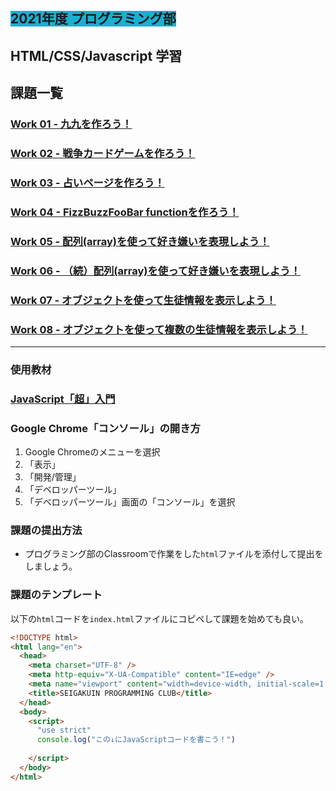 ##  <span style="background: #1aafd0">2021年度 プログラミング部</span>

## HTML/CSS/Javascript 学習


## 課題一覧
### [Work 01 - 九九を作ろう！](https://github.com/Seigakuin/todays_task/tree/master/docs/y2021/work-01.md)


### [Work 02 - 戦争カードゲームを作ろう！](https://github.com/Seigakuin/todays_task/tree/master/docs/y2021/work-02.md)

### [Work 03 - 占いページを作ろう！](https://github.com/Seigakuin/todays_task/tree/master/docs/y2021/work-03.md)

### [Work 04 - FizzBuzzFooBar functionを作ろう！](https://github.com/Seigakuin/todays_task/tree/master/docs/y2021/work-04.md)

### [Work 05 - 配列(array)を使って好き嫌いを表現しよう！](https://github.com/Seigakuin/todays_task/tree/master/docs/y2021/work-05.md)

### [Work 06 - （続）配列(array)を使って好き嫌いを表現しよう！](https://github.com/Seigakuin/todays_task/tree/master/docs/y2021/work-06.md)

### [Work 07 - オブジェクトを使って生徒情報を表示しよう！](https://github.com/Seigakuin/todays_task/tree/master/docs/y2021/work-07.md)

### [Work 08 - オブジェクトを使って複数の生徒情報を表示しよう！](https://github.com/Seigakuin/todays_task/tree/master/docs/y2021/work-08.md)



----

### 使用教材
### [JavaScript「超」入門](https://www.amazon.co.jp/%E7%A2%BA%E3%81%8B%E3%81%AA%E5%8A%9B%E3%81%8C%E8%BA%AB%E3%81%AB%E3%81%A4%E3%81%8FJavaScript%E3%80%8C%E8%B6%85%E3%80%8D%E5%85%A5%E9%96%80-%E7%AC%AC2%E7%89%88-%E7%8B%A9%E9%87%8E-%E7%A5%90%E6%9D%B1/dp/4815601577)

### Google Chrome「コンソール」の開き方
1. Google Chromeのメニューを選択
2. 「表示」
3. 「開発/管理」
4. 「デベロッパーツール」
5. 「デベロッパーツール」画面の「コンソール」を選択


### 課題の提出方法
* プログラミング部のClassroomで作業をした`html`ファイルを添付して提出をしましょう。


### 課題のテンプレート
以下の`html`コードを`index.html`ファイルにコピペして課題を始めても良い。

```html
<!DOCTYPE html>
<html lang="en">
  <head>
    <meta charset="UTF-8" />
    <meta http-equiv="X-UA-Compatible" content="IE=edge" />
    <meta name="viewport" content="width=device-width, initial-scale=1.0" />
    <title>SEIGAKUIN PROGRAMMING CLUB</title>
  </head>
  <body>
    <script>
      "use strict"
      console.log("この↓にJavaScriptコードを書こう！")
      
    </script>
  </body>
</html>

```

